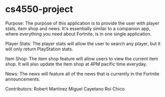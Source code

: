 # cs4550-project

Purpose:
The purpose of this application is to provide the user with player stats, item shop and news. It's essentially similar to a companion app, where everything you need about Fortnite, is in one single application. 

Player Stats:
The player stats will allow the user to search any player, but it will only return PlayStation stats.

Item Shop:
The item shop feature will allow users to view the current item shop. It will also update the item shop at 4PM pacific time everyday.

News:
The news will feature all of the news that is currently in the Fortnite announcements. 

Contributors:
Robert Martinez
Miguel Cayetano
Roi Chico 
